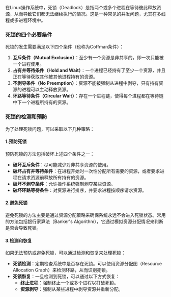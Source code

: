 在Linux操作系统中，死锁（Deadlock）是指两个或多个进程在等待彼此释放资源，从而导致它们都无法继续执行的情况。这是一种常见的并发问题，尤其在多线程或多进程环境中。
### 死锁的四个必要条件
死锁的发生需要满足以下四个条件（也称为Coffman条件）：

1. **互斥条件（Mutual Exclusion）**：至少有一个资源是非共享的，即一次只能被一个进程使用。
2. **占有并等待条件（Hold and Wait）**：一个进程已经持有了至少一个资源，并且正在等待获取其他被其他进程持有的资源。
3. **不剥夺条件（No Preemption）**：资源不能被强制从进程中剥夺，只有持有资源的进程可以主动释放资源。
4. **环路等待条件（Circular Wait）**：存在一个进程链，使得每个进程都在等待链中下一个进程所持有的资源。
### 死锁的检测和预防
为了处理死锁问题，可以采取以下几种策略：
#### 1.**预防死锁**
预防死锁的方法包括破坏上述四个条件之一：

- **破坏互斥条件**：尽可能减少对非共享资源的使用。
- **破坏占有并等待条件**：在进程开始时一次性分配所有需要的资源，或者要求进程在请求资源前释放所有持有的资源。
- **破坏不剥夺条件**：允许操作系统强制剥夺某些资源。
- **破坏环路等待条件**：对资源进行排序，并要求进程按顺序请求资源。
#### 2.**避免死锁**
避免死锁的方法主要是通过资源分配策略来确保系统永远不会进入死锁状态。常用的方法包括银行家算法（Banker's Algorithm），它通过模拟资源分配情况来判断是否会导致死锁。
#### 3.**检测和恢复**
如果无法预防或避免死锁，可以通过检测和恢复来处理死锁：

- **死锁检测**：定期检查系统中是否存在死锁。可以使用资源分配图（Resource Allocation Graph）来检测环路，从而识别死锁。
- **死锁恢复**：一旦检测到死锁，可以通过以下方式恢复：
   - **终止进程**：强制终止一个或多个进程以打破死锁。
   - **资源剥夺**：强制从某些进程中剥夺资源并重新分配。
